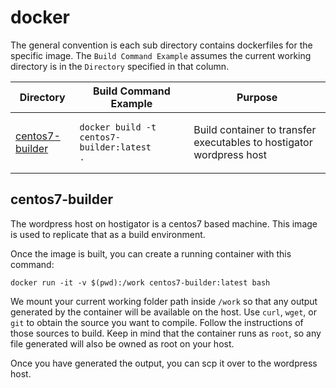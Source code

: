 # docker

The general convention is each sub directory contains dockerfiles for the specific image.
The `Build Command Example` assumes the current working directory is in the `Directory` specified
in that column.

| Directory                           | Build Command Example                                                         | Purpose                                                              |
| ----------------------------------- | ----------------------------------------------------------------------------- | -------------------------------------------------------------------- |
| [centos7-builder](#centos7-builder) | <pre><code lang="shell">docker build -t centos7-builder:latest .</code></pre> | Build container to transfer executables to hostigator wordpress host |

## centos7-builder

The wordpress host on hostigator is a centos7 based machine. This image is used to replicate that as a build environment.

Once the image is built, you can create a running container with this command:

```
docker run -it -v $(pwd):/work centos7-builder:latest bash
```

We mount your current working folder path inside `/work` so that any output generated by the container will be available on the host.
Use `curl`, `wget`, or `git` to obtain the source you want to compile. Follow the instructions of those sources to build.
Keep in mind that the container runs as `root`, so any file generated will also be owned as root on your host.

Once you have generated the output, you can scp it over to the wordpress host.
